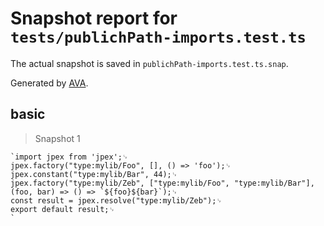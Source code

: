 # Snapshot report for `tests/publichPath-imports.test.ts`

The actual snapshot is saved in `publichPath-imports.test.ts.snap`.

Generated by [AVA](https://avajs.dev).

## basic

> Snapshot 1

    `import jpex from 'jpex';␊
    jpex.factory("type:mylib/Foo", [], () => 'foo');␊
    jpex.constant("type:mylib/Bar", 44);␊
    jpex.factory("type:mylib/Zeb", ["type:mylib/Foo", "type:mylib/Bar"], (foo, bar) => () => `${foo}${bar}`);␊
    const result = jpex.resolve("type:mylib/Zeb");␊
    export default result;␊
    `
